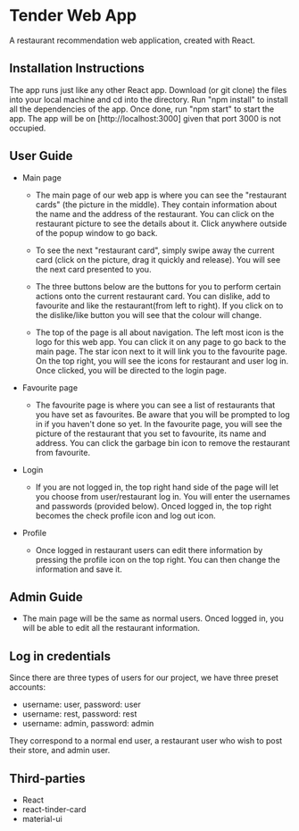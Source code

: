 # Tender Web App

A restaurant recommendation web application, created with React.

## Installation Instructions

The app runs just like any other React app. Download (or git clone) the files into your local machine and cd into the directory. Run "npm install" to install all the dependencies of the app. Once done, run "npm start" to start the app. The app will be on [http://localhost:3000] given that port 3000 is not occupied.

## User Guide
* Main page
  * The main page of our web app is where you can see the "restaurant cards" (the picture in the middle). They contain information about the name and the address of the restaurant. You can click on the restaurant picture to see the details about it. Click anywhere outside of the popup window to go back.

  * To see the next "restaurant card", simply swipe away the current card (click on the picture, drag it quickly and release). You will see the next card presented to you.

  * The three buttons below are the buttons for you to perform certain actions onto the current restaurant card. You can dislike, add to favourite and like the restaurant(from left to right). If you click on to the dislike/like button you will see that the colour will change.

  * The top of the page is all about navigation. The left most icon is the logo for this web app. You can click it on any page to go back to the main page. The star icon next to it will link you to the favourite page. On the top right, you will see the icons for restaurant and user log in. Once clicked, you will be directed to the login page.

* Favourite page
  * The favourite page is where you can see a list of restaurants that you have set as favourites. Be aware that you will be prompted to log in if you haven't done so yet. In the favourite page, you will see the picture of the restaurant that you set to favourite, its name and address. You can click the garbage bin icon to remove the restaurant from favourite.

* Login
  * If you are not logged in, the top right hand side of the page will let you choose from user/restaurant log in. You will enter the usernames and passwords (provided below). Onced logged in, the top right becomes the check profile icon and log out icon.

* Profile
  * Once logged in restaurant users can edit there information by pressing the profile icon on the top right. You can then change the information and save it.

## Admin Guide
* The main page will be the same as normal users. Onced logged in, you will be able to edit all the restaurant information.

## Log in credentials

Since there are three types of users for our project, we have three preset accounts:

* username: user, password: user
* username: rest, password: rest
* username: admin, password: admin

They correspond to a normal end user, a restaurant user who wish to post their store, and admin user.

## Third-parties

* React
* react-tinder-card
* material-ui
